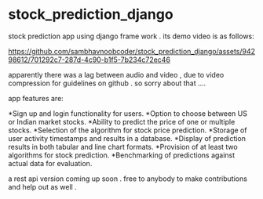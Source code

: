 # stock_prediction_django

stock prediction app using django frame work . its demo video is as follows:



https://github.com/sambhavnoobcoder/stock_prediction_django/assets/94298612/701292c7-287d-4c90-b1f5-7b234c72ec46


apparently there was a lag between audio and video , due to video compression for guidelines on github . so sorry about that ....

app features are:

*Sign up and login functionality for users.
*Option to choose between US or Indian market stocks.
*Ability to predict the price of one or multiple stocks.
*Selection of the algorithm for stock price prediction.
*Storage of user activity timestamps and results in a database.
*Display of prediction results in both tabular and line chart formats.
*Provision of at least two algorithms for stock prediction.
*Benchmarking of predictions against actual data for evaluation.

a rest api version coming up soon . free to anybody to make contributions and help out as well .
